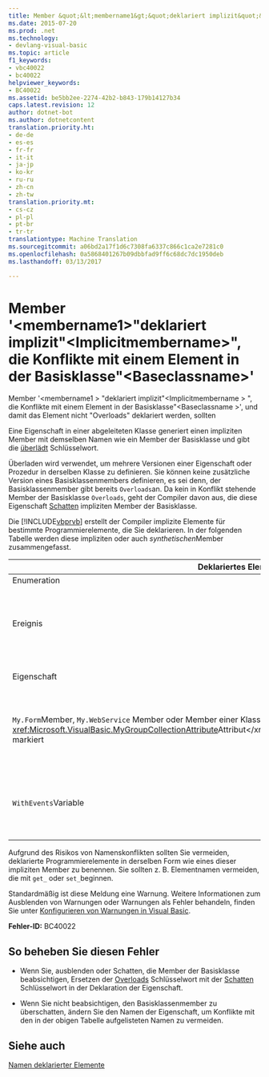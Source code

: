 ```yaml
---
title: Member &quot;&lt;membername1&gt;&quot;deklariert implizit&quot;&lt;Implicitmembername&gt;&quot;, die Konflikte mit einem Element in der Basisklasse&quot;&lt;Baseclassname&gt;&quot; | Microsoft-Dokumentation
ms.date: 2015-07-20
ms.prod: .net
ms.technology:
- devlang-visual-basic
ms.topic: article
f1_keywords:
- vbc40022
- bc40022
helpviewer_keywords:
- BC40022
ms.assetid: be5bb2ee-2274-42b2-b843-179b14127b34
caps.latest.revision: 12
author: dotnet-bot
ms.author: dotnetcontent
translation.priority.ht:
- de-de
- es-es
- fr-fr
- it-it
- ja-jp
- ko-kr
- ru-ru
- zh-cn
- zh-tw
translation.priority.mt:
- cs-cz
- pl-pl
- pt-br
- tr-tr
translationtype: Machine Translation
ms.sourcegitcommit: a06bd2a17f1d6c7308fa6337c866c1ca2e7281c0
ms.openlocfilehash: 0a5868401267b09dbbfad9ff6c68dc7dc1950deb
ms.lasthandoff: 03/13/2017

---
```

# <a name="member-39ltmembername1gt39-implicitly-declares-39ltimplicitmembernamegt39-which-conflicts-with-a-member-in-the-base-class-39ltbaseclassnamegt39"></a>Member '&lt;membername1&gt;"deklariert implizit"&lt;Implicitmembername&gt;", die Konflikte mit einem Element in der Basisklasse"&lt;Baseclassname&gt;'
Member '\<membername1 > "deklariert implizit"\<Implicitmembername > ", die Konflikte mit einem Element in der Basisklasse"\<Baseclassname >', und damit das Element nicht "Overloads" deklariert werden, sollten  
  
 Eine Eigenschaft in einer abgeleiteten Klasse generiert einen impliziten Member mit demselben Namen wie ein Member der Basisklasse und gibt die [überlädt](../../visual-basic/language-reference/modifiers/overloads.md) Schlüsselwort.  
  
 Überladen wird verwendet, um mehrere Versionen einer Eigenschaft oder Prozedur in derselben Klasse zu definieren. Sie können keine zusätzliche Version eines Basisklassenmembers definieren, es sei denn, der Basisklassenmember gibt bereits `Overloads`an. Da kein in Konflikt stehende Member der Basisklasse `Overloads`, geht der Compiler davon aus, die diese Eigenschaft [Schatten](../../visual-basic/language-reference/modifiers/shadows.md) impliziten Member der Basisklasse.  
  
 Die [!INCLUDE[vbprvb](../../csharp/programming-guide/concepts/linq/includes/vbprvb_md.md)] erstellt der Compiler implizite Elemente für bestimmte Programmierelemente, die Sie deklarieren. In der folgenden Tabelle werden diese impliziten oder auch *synthetischen*Member zusammengefasst.  
  
|Deklariertes Element|Implizit erstellte Member|  
|----------------------|--------------------------------|  
|Enumeration|`value__`-Member|  
|Ereignis|`add_<eventname>`-Prozedur<br /><br /> `remove_<eventname>`-Prozedur<br /><br /> `<eventname>Event`-Feld<br /><br /> `<eventname>EventHandler`Delegaten|  
|Eigenschaft|`get_<propertyname>`-Prozedur<br /><br /> `set_<propertyname>`-Prozedur|  
|`My.Form`Member, `My.WebService` Member oder Member einer Klasse mit dem <xref:Microsoft.VisualBasic.MyGroupCollectionAttribute>Attribut</xref:Microsoft.VisualBasic.MyGroupCollectionAttribute> markiert|`m_<variablename>``Static` Variable<br /><br /> `<variablename>`-Eigenschaft<br /><br /> `get_<variablename>`-Prozedur<br /><br /> `set_<variablename>`-Prozedur|  
|`WithEvents`Variable|`_<variablename>`Variable<br /><br /> `<variablename>`-Eigenschaft<br /><br /> `get_<variablename>`-Prozedur<br /><br /> `set_<variablename>`-Prozedur|  
  
 Aufgrund des Risikos von Namenskonflikten sollten Sie vermeiden, deklarierte Programmierelemente in derselben Form wie eines dieser impliziten Member zu benennen. Sie sollten z. B. Elementnamen vermeiden, die mit `get_` oder `set_`beginnen.  
  
 Standardmäßig ist diese Meldung eine Warnung. Weitere Informationen zum Ausblenden von Warnungen oder Warnungen als Fehler behandeln, finden Sie unter [Konfigurieren von Warnungen in Visual Basic](https://docs.microsoft.com/visualstudio/ide/configuring-warnings-in-visual-basic).  
  
 **Fehler-ID:** BC40022  
  
## <a name="to-correct-this-error"></a>So beheben Sie diesen Fehler  
  
-   Wenn Sie, ausblenden oder Schatten, die Member der Basisklasse beabsichtigen, Ersetzen der [Overloads](../../visual-basic/language-reference/modifiers/overloads.md) Schlüsselwort mit der [Schatten](../../visual-basic/language-reference/modifiers/shadows.md) Schlüsselwort in der Deklaration der Eigenschaft.  
  
-   Wenn Sie nicht beabsichtigen, den Basisklassenmember zu überschatten, ändern Sie den Namen der Eigenschaft, um Konflikte mit den in der obigen Tabelle aufgelisteten Namen zu vermeiden.  
  
## <a name="see-also"></a>Siehe auch  
 [Namen deklarierter Elemente](../../visual-basic/programming-guide/language-features/declared-elements/declared-element-names.md)
